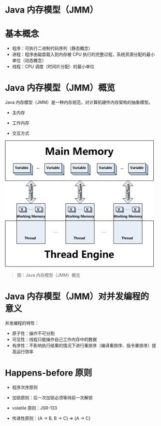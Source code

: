# Java 内存模型（JMM）

# 基本概念

- 程序：可执行二进制代码序列（静态概念）
- 进程：程序由磁盘载入到内存被 CPU 执行的完整过程，系统资源分配的最小单位（动态概念）
- 线程：CPU 调度（时间片分配）的最小单位

# Java 内存模型（JMM）概览

Java 内存模型（JMM）是一种内存规范，对计算机硬件内存架构的抽象模型。

- 主内存

- 工作内存

- 交互方式

![JVM-JavaMemoryModel-1-JavaMemoryModelOverview][JVM-JavaMemoryModel-1-JavaMemoryModelOverview]

> 图：Java 内存模型（JMM）概览

# Java 内存模型（JMM）对并发编程的意义

并发编程的特性：

- 原子性：操作不可分割
- 可见性：线程只能操作自己工作内存中的数据
- 有序性：不影响执行结果的情况下进行重排序（编译重排序、指令重排序）提高运行效率

# Happens-before 原则

- 程序次序原则

- 加锁原则：后一次加锁必须等待前一次解锁

- volatile 原则：JSR-133

- 传递性原则：{A -> B, B -> C} => {A -> C}







[JVM-JavaMemoryModel-1-JavaMemoryModelOverview]: ../../images/JVM-JavaMemoryModel-1-JavaMemoryModelOverview.png

<!-- EOF -->